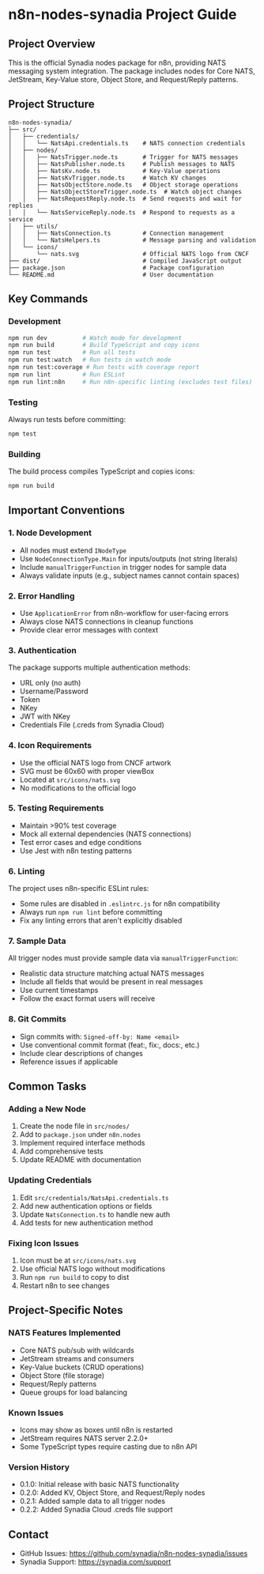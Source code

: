 # n8n-nodes-synadia Project Guide

## Project Overview
This is the official Synadia nodes package for n8n, providing NATS messaging system integration. The package includes nodes for Core NATS, JetStream, Key-Value store, Object Store, and Request/Reply patterns.

## Project Structure
```
n8n-nodes-synadia/
├── src/
│   ├── credentials/
│   │   └── NatsApi.credentials.ts    # NATS connection credentials
│   ├── nodes/
│   │   ├── NatsTrigger.node.ts       # Trigger for NATS messages
│   │   ├── NatsPublisher.node.ts     # Publish messages to NATS
│   │   ├── NatsKv.node.ts            # Key-Value operations
│   │   ├── NatsKvTrigger.node.ts     # Watch KV changes
│   │   ├── NatsObjectStore.node.ts   # Object storage operations
│   │   ├── NatsObjectStoreTrigger.node.ts  # Watch object changes
│   │   ├── NatsRequestReply.node.ts  # Send requests and wait for replies
│   │   └── NatsServiceReply.node.ts  # Respond to requests as a service
│   ├── utils/
│   │   ├── NatsConnection.ts         # Connection management
│   │   └── NatsHelpers.ts            # Message parsing and validation
│   └── icons/
│       └── nats.svg                  # Official NATS logo from CNCF
├── dist/                             # Compiled JavaScript output
├── package.json                      # Package configuration
└── README.md                         # User documentation
```

## Key Commands

### Development
```bash
npm run dev          # Watch mode for development
npm run build        # Build TypeScript and copy icons
npm run test         # Run all tests
npm run test:watch   # Run tests in watch mode
npm run test:coverage # Run tests with coverage report
npm run lint         # Run ESLint
npm run lint:n8n     # Run n8n-specific linting (excludes test files)
```

### Testing
Always run tests before committing:
```bash
npm test
```

### Building
The build process compiles TypeScript and copies icons:
```bash
npm run build
```

## Important Conventions

### 1. Node Development
- All nodes must extend `INodeType`
- Use `NodeConnectionType.Main` for inputs/outputs (not string literals)
- Include `manualTriggerFunction` in trigger nodes for sample data
- Always validate inputs (e.g., subject names cannot contain spaces)

### 2. Error Handling
- Use `ApplicationError` from n8n-workflow for user-facing errors
- Always close NATS connections in cleanup functions
- Provide clear error messages with context

### 3. Authentication
The package supports multiple authentication methods:
- URL only (no auth)
- Username/Password
- Token
- NKey
- JWT with NKey
- Credentials File (.creds from Synadia Cloud)

### 4. Icon Requirements
- Use the official NATS logo from CNCF artwork
- SVG must be 60x60 with proper viewBox
- Located at `src/icons/nats.svg`
- No modifications to the official logo

### 5. Testing Requirements
- Maintain >90% test coverage
- Mock all external dependencies (NATS connections)
- Test error cases and edge conditions
- Use Jest with n8n testing patterns

### 6. Linting
The project uses n8n-specific ESLint rules:
- Some rules are disabled in `.eslintrc.js` for n8n compatibility
- Always run `npm run lint` before committing
- Fix any linting errors that aren't explicitly disabled

### 7. Sample Data
All trigger nodes must provide sample data via `manualTriggerFunction`:
- Realistic data structure matching actual NATS messages
- Include all fields that would be present in real messages
- Use current timestamps
- Follow the exact format users will receive

### 8. Git Commits
- Sign commits with: `Signed-off-by: Name <email>`
- Use conventional commit format (feat:, fix:, docs:, etc.)
- Include clear descriptions of changes
- Reference issues if applicable

## Common Tasks

### Adding a New Node
1. Create the node file in `src/nodes/`
2. Add to `package.json` under `n8n.nodes`
3. Implement required interface methods
4. Add comprehensive tests
5. Update README with documentation

### Updating Credentials
1. Edit `src/credentials/NatsApi.credentials.ts`
2. Add new authentication options or fields
3. Update `NatsConnection.ts` to handle new auth
4. Add tests for new authentication method

### Fixing Icon Issues
1. Icon must be at `src/icons/nats.svg`
2. Use official NATS logo without modifications
3. Run `npm run build` to copy to dist
4. Restart n8n to see changes

## Project-Specific Notes

### NATS Features Implemented
- Core NATS pub/sub with wildcards
- JetStream streams and consumers
- Key-Value buckets (CRUD operations)
- Object Store (file storage)
- Request/Reply patterns
- Queue groups for load balancing

### Known Issues
- Icons may show as boxes until n8n is restarted
- JetStream requires NATS server 2.2.0+
- Some TypeScript types require casting due to n8n API

### Version History
- 0.1.0: Initial release with basic NATS functionality
- 0.2.0: Added KV, Object Store, and Request/Reply nodes
- 0.2.1: Added sample data to all trigger nodes
- 0.2.2: Added Synadia Cloud .creds file support

## Contact
- GitHub Issues: https://github.com/synadia/n8n-nodes-synadia/issues
- Synadia Support: https://synadia.com/support